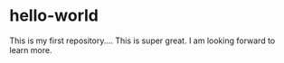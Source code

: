 # hello-world
This is my first repository.... This is super great. 
I am looking forward to learn more.

